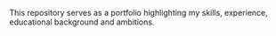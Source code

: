 This repository serves as a portfolio highlighting my skills, experience, educational background and ambitions.


